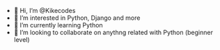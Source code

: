 - 👋 Hi, I’m @Kikecodes
- 👀 I’m interested in Python, Django and more
- 🌱 I’m currently learning Python
- 💞️ I’m looking to collaborate on anythng related with Python (beginner level)

<!---
Kikecodes/Kikecodes is a ✨ special ✨ repository because its `README.md` (this file) appears on your GitHub profile.
You can click the Preview link to take a look at your changes.
--->
